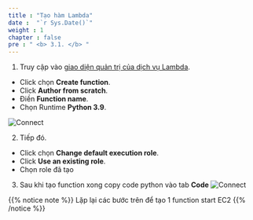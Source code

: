 ```yaml
---
title : "Tạo hàm Lambda"
date :  "`r Sys.Date()`" 
weight : 1 
chapter : false
pre : " <b> 3.1. </b> "
---
```


1. Truy cập vào [giao diện quản trị của dịch vụ Lambda](https://console.aws.amazon.com/lambda/home).
  + Click chọn **Create function**.
  + Click **Author from scratch**.
  + Điền **Function name**.
  + Chọn Runtime **Python 3.9**.

![Connect](/images/3.connect/001-lambdafunc.png)

2. Tiếp đó.
  + Click chọn **Change default execution role**.
  + Click **Use an existing role**.
  + Chọn role đã tạo 

3. Sau khi tạo function xong copy code python vào tab **Code**
![Connect](/images/3.connect/002-lambdafunc.png)  


{{% notice note %}}
 Lặp lại các bước trên để tạo 1 function start EC2
 {{% /notice %}}

